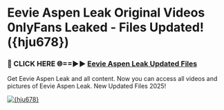 # Eevie Aspen Leak Original Videos 0nlyFans Leaked - Files Updated! ({hju678})

<h3>🔴 CLICK HERE 🌐==►► <a href="https://tinyurl.com/ms9xzufz" rel="nofollow">Eevie Aspen Leak Updated Files</a></h3>

Get Eevie Aspen Leak and all content. Now you can access all videos and pictures of Eevie Aspen Leak. New Updated Files 2025!

[![{hju678}](https://i.imgur.com/PQ7UWWw.gif)](https://tinyurl.com/ms9xzufz)